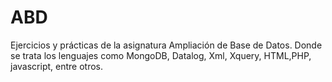 # ABD
Ejercicios y prácticas de la asignatura Ampliación de Base de Datos. Donde se trata los lenguajes como MongoDB, Datalog, Xml, Xquery, HTML,PHP, javascript, entre otros.
